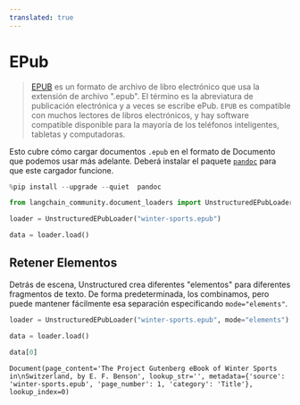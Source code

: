 ```yaml
---
translated: true
---
```


# EPub

>[EPUB](https://en.wikipedia.org/wiki/EPUB) es un formato de archivo de libro electrónico que usa la extensión de archivo ".epub". El término es la abreviatura de publicación electrónica y a veces se escribe ePub. `EPUB` es compatible con muchos lectores de libros electrónicos, y hay software compatible disponible para la mayoría de los teléfonos inteligentes, tabletas y computadoras.

Esto cubre cómo cargar documentos `.epub` en el formato de Documento que podemos usar más adelante. Deberá instalar el paquete [`pandoc`](https://pandoc.org/installing.html) para que este cargador funcione.

```python
%pip install --upgrade --quiet  pandoc
```

```python
from langchain_community.document_loaders import UnstructuredEPubLoader
```

```python
loader = UnstructuredEPubLoader("winter-sports.epub")
```

```python
data = loader.load()
```

## Retener Elementos

Detrás de escena, Unstructured crea diferentes "elementos" para diferentes fragmentos de texto. De forma predeterminada, los combinamos, pero puede mantener fácilmente esa separación especificando `mode="elements"`.

```python
loader = UnstructuredEPubLoader("winter-sports.epub", mode="elements")
```

```python
data = loader.load()
```

```python
data[0]
```

```output
Document(page_content='The Project Gutenberg eBook of Winter Sports in\nSwitzerland, by E. F. Benson', lookup_str='', metadata={'source': 'winter-sports.epub', 'page_number': 1, 'category': 'Title'}, lookup_index=0)
```
